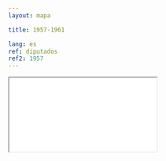 ```yaml
---
layout: mapa

title: 1957-1961

lang: es
ref: diputados
ref2: 1957
---
```


<div>
<iframe class="mapa-iframe" src="../../repo_mapas/output/legislaturas/1925-1973/1957-1961_Diputados.html"></iframe>
</div>
